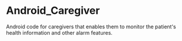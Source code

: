 # Android_Caregiver
Android code for caregivers that enables them to monitor the patient's health information and other alarm features.
